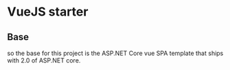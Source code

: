 # VueJS starter

## Base

so the base for this project is the ASP.NET Core vue SPA template that ships
with 2.0 of ASP.NET core.